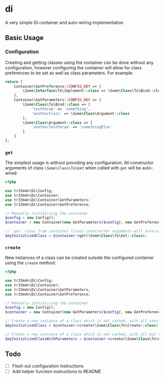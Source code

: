 # di
A very simple DI container and auto-wiring implementation

## Basic Usage
### Configuration
Creating and getting classes using the container can be done without any configuration, however configuring the container will allow for class preferences to be set as well as class parameters. For example:
```php
return [
    Container\GetPreference::CONFIG_KEY => [
        \Some\Interface\To\Implement::class => \Some\Class\To\Bind::class
    ],
    Container\GetParameters::CONFIG_KEY => [
        \Some\Class\To\Bind::class => [
            'testParam' => 'something',
            'anotherClass' => \Some\Class\Argument::class 
        ],
        \Some\Class\Argument::class => [
            'anotherTestParam' => 'somethingElse'
        ]
    ]
];
```
### `get`
The simplest usage is without providing any configuration. All constructor arguments of class `\Some\Class\To\Get` when called with `get` will be auto-wired:
```php
<?php

use tr33m4n\Di\Config;
use tr33m4n\Di\Container;
use tr33m4n\Di\Container\GetParameters;
use tr33m4n\Di\Container\GetPreference;

// Manually initialising the container
$config = new Config();
$container = new Container(new GetParameters($config), new GetPreference($config));

// `get` class from container (class constructor arguments will auto-wire). The instantiated class will be cached for subsequent calls
$myInitialisedClass = $container->get(\Some\Class\To\Get::class);
```
### `create`
New instances of a class can be created outside the configured container using the `create` method:
```php
<?php

use tr33m4n\Di\Config;
use tr33m4n\Di\Container;
use tr33m4n\Di\Container\GetParameters;
use tr33m4n\Di\Container\GetPreference;

// Manually initialising the container
$config = new Config();
$container = new Container(new GetParameters($config), new GetPreference($config));

// Create a new instance of a class which is not cached, with all constructor arguments auto-wired
$myInitialisedClass = $container->create(\Some\Class\To\Create::class);

// Create a new instance of a class which is not cached, with all but the `testParam` arguments auto-wired. The `testParam` will be initialised with `something`
$myInitialisedClassWithParameters = $container->create(\Some\Class\To\Create::class, ['testParam' => 'something']);
```
## Todo
- [ ] Flesh out configuration instructions
- [ ] Add helper function instructions to README
